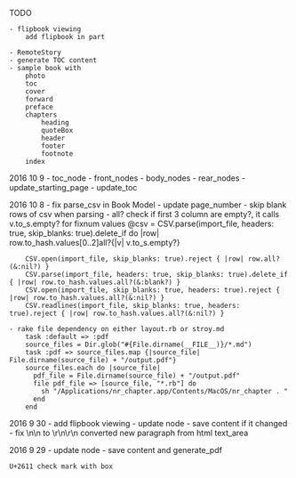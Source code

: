 TODO

	- flipbook viewing
		add flipbook in part
		
	- RemoteStory
	- generate TOC content
	- sample book with 
		photo
		toc
		cover
		forward
		preface
		chapters
			heading
			quoteBox
			header
			footer
			footnote
		index

2016 10 9
	- toc_node
	- front_nodes
	- body_nodes
	- rear_nodes
	- update_starting_page
	- update_toc
	
2016 10 8
	- fix parse_csv in Book Model
	- update page_number
	- skip blank rows of csv when parsing
	- all?
	check if first 3 column are empty?, it calls v.to_s.empty? for fixnum values
	@csv = CSV.parse(import_file, headers: true, skip_blanks: true).delete_if do |row|  
      row.to_hash.values[0..2]all?{|v| v.to_s.empty?}
    
		CSV.open(import_file, skip_blanks: true).reject { |row| row.all?(&:nil?) }
		CSV.parse(import_file, headers: true, skip_blanks: true).delete_if { |row| row.to_hash.values.all?(&:blank?) }
		CSV.open(import_file, skip_blanks: true, headers: true).reject { |row| row.to_hash.values.all?(&:nil?) }
		CSV.readlines(import_file, skip_blanks: true, headers: true).reject { |row| row.to_hash.values.all?(&:nil?) }
	
	- rake file dependency on either layout.rb or stroy.md
		task :default => :pdf
		source_files = Dir.glob("#{File.dirname(__FILE__)}/*.md")
		task :pdf => source_files.map {|source_file| File.dirname(source_file) + "/output.pdf"}
		source_files.each do |source_file|
		  pdf_file = File.dirname(source_file) + "/output.pdf"
		  file pdf_file => [source_file, "*.rb"] do
		    sh "/Applications/nr_chapter.app/Contents/MacOS/nr_chapter . "
		  end
		end
2016 9 30
	- add flipbook viewing
	- update node
	- save content if it changed
	- fix \n\n to \r\n\r\n converted new paragraph from html text_area
	
2016 9 29
	- update node
	- save content and generate_pdf
	
	
	U+2611 check mark with box